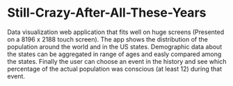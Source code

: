 # Still-Crazy-After-All-These-Years
Data visualization web application that fits well on huge screens (Presented on a 8196 x 2188 touch screen). The app shows the distribution of the population around the world and in the US states. Demographic data about the states can be aggregated in range of ages and easly compared among the states. Finally the user can choose an event in the history and see which percentage of the actual population was conscious (at least 12) during that event.
